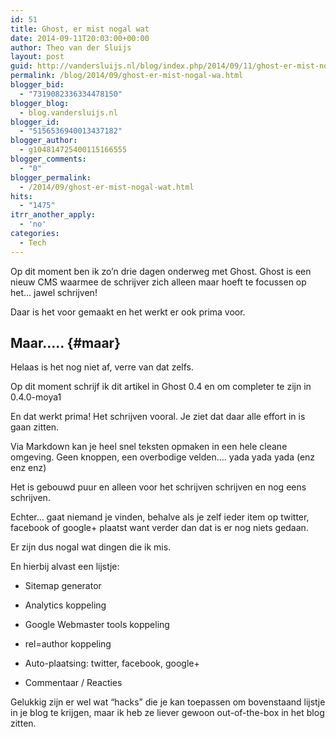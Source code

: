 ```yaml
---
id: 51
title: Ghost, er mist nogal wat
date: 2014-09-11T20:03:00+00:00
author: Theo van der Sluijs
layout: post
guid: http://vandersluijs.nl/blog/index.php/2014/09/11/ghost-er-mist-nogal-wa/
permalink: /blog/2014/09/ghost-er-mist-nogal-wa.html
blogger_bid:
  - "7319082336334478150"
blogger_blog:
  - blog.vandersluijs.nl
blogger_id:
  - "5156536940013437182"
blogger_author:
  - g104814725400115166555
blogger_comments:
  - "0"
blogger_permalink:
  - /2014/09/ghost-er-mist-nogal-wat.html
hits:
  - "1475"
itrr_another_apply:
  - 'no'
categories:
  - Tech
---
```

Op dit moment ben ik zo&#8217;n drie dagen onderweg met Ghost. Ghost is een nieuw CMS waarmee de schrijver zich alleen maar hoeft te focussen op het&#8230; jawel schrijven!

Daar is het voor gemaakt en het werkt er ook prima voor. 

## Maar&#8230;.. {#maar}

Helaas is het nog niet af, verre van dat zelfs. 

Op dit moment schrijf ik dit artikel in Ghost 0.4 en om completer te zijn in 0.4.0-moya1

En dat werkt prima! Het schrijven vooral. Je ziet dat daar alle effort in is gaan zitten.

Via Markdown kan je heel snel teksten opmaken in een hele cleane omgeving. Geen knoppen, een overbodige velden&#8230;. yada yada yada (enz enz enz)

Het is gebouwd puur en alleen voor het schrijven schrijven en nog eens schrijven.

Echter&#8230; gaat niemand je vinden, behalve als je zelf ieder item op twitter, facebook of google+ plaatst want verder dan dat is er nog niets gedaan.

Er zijn dus nogal wat dingen die ik mis.

En hierbij alvast een lijstje:

</p> 

  * Sitemap generator


  * Analytics koppeling


  * Google Webmaster tools koppeling


  * rel=author koppeling


  * Auto-plaatsing: twitter, facebook, google+


  * Commentaar / Reacties
</ul> 

Gelukkig zijn er wel wat &#8220;hacks&#8221; die je kan toepassen om bovenstaand lijstje in je blog te krijgen, maar ik heb ze liever gewoon out-of-the-box in het blog zitten.